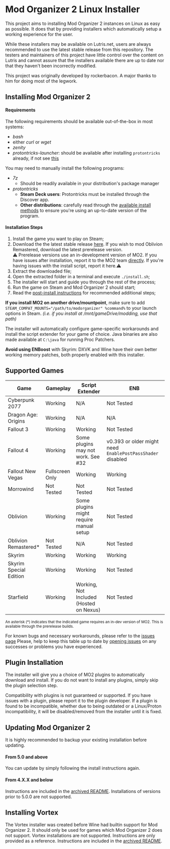 # Mod Organizer 2 Linux Installer

This project aims to installing Mod Organizer 2 instances on Linux as easy as possible. It does that by providing installers which automatically setup a working experience for the user. 

While these installers may be available on Lutris.net, users are always recommended to use the latest stable release from this repository. The testers and maintainers of this project have little control over the content on Lutris and cannot assure that the installers available there are up to date nor that they haven't been incorrectly modified.

This project was originally developed by rockerbacon. A major thanks to him for doing most of the legwork.

## Installing Mod Organizer 2

#### Requirements

The following requirements should be available out-of-the-box in most systems:
- _bash_
- either _curl_ or _wget_
- _zenity_
- _protontricks-launcher_: should be available after installing `protontricks` already, if not see [this](https://github.com/Matoking/protontricks#desktop)</br>

You may need to manually install the following programs:
- _7z_
    - Should be readily available in your distribution's package manager
- _protontricks_
    - **Steam Deck users**: Protontricks must be installed through the Discover app.
    - **Other distributions**: carefully read through the [available install methods](https://github.com/Matoking/protontricks#installation) to ensure you're using an up-to-date version of the program.

#### Installation Steps
1. Install the game you want to play on Steam;
2. Download the the latest stable release [here](https://github.com/furglitch/modorganizer2-linux-installer/releases/latest). If you wish to mod Oblivion Remastered, download the latest prerelease version.<br/>⚠️ Prerelease versions use an in-development version of MO2. If you have issues after installation, report it to the MO2 team [directly](https://github.com/ModOrganizer2/modorganizer/issues). If you're having issues with the install script, report it here.⚠️
3. Extract the downloaded file;
4. Open the extracted folder in a terminal and execute `./install.sh`;
5. The installer will start and guide you through the rest of the process;
6. Run the game on Steam and Mod Organizer 2 should start;
7. Read the [post-install instructions](post-install.md) for recommended additional steps;

**If you install MO2 on another drive/mountpoint**, make sure to add `STEAM_COMPAT_MOUNTS="/path/to/modorganizer" %command%` to your launch options in Steam. *(i.e. if you install at /mnt/gameDrive/modding, use that path)*

The installer will automatically configure game-specific workarounds and install the script extender for your game of choice. Java binaries are also made available at `C:\java` for running Proc Patchers.

**Avoid using ENBoost** with Skyrim: DXVK and Wine have their own better working memory patches, both properly enabled with this installer.

## Supported Games
| Game                  | Gameplay          | Script Extender                                                                | ENB                                |
|-----------------------|-------------------|--------------------------------------------------------------------------------|------------------------------------|
| Cyberpunk 2077        | Working           | N/A                                                                            | Not Tested                         |
| Dragon Age: Origins   | Working           | N/A                                                                            | N/A                                |
| Fallout 3             | Working           | Working                                                                        | Not Tested                         |
| Fallout 4             | Working           | Some plugins may not work. See #32 | v0.393 or older might need `EnablePostPassShader` disabled  |
| Fallout New Vegas     | Fullscreen Only   | Working                                                                        | Working                            |
| Morrowind             | Not Tested        | Not Tested                                                                     | Not Tested                         |
| Oblivion              | Working           | Some plugins might require manual setup                                        | Not Tested                         |
| Oblivion Remastered*  | Not Tested        | N/A                                                                            | Not Tested                         |
| Skyrim                | Working           | Working                                                                        | Working                            |
| Skyrim Special Edition| Working           | Working                                                                        | Not Tested                         |
| Starfield             | Working           | Working, Not Included (Hosted on Nexus)                                        | Not Tested                         |

<sub>An asterisk (*) indicates that the indicated game requires an in-dev version of MO2. This is available through the prerelease builds.</sub>

For known bugs and necessary workarounds, please refer to the [issues page](https://github.com/furglitch/modorganizer2-linux-installer/issues?q=is:issue+label:bug+)
Please, help to keep this table up to date by [opening issues](https://github.com/furglitch/modorganizer2-linux-installer/issues/new/choose) on any successes or problems you have experienced.

## Plugin Installation
The installer will give you a choice of MO2 plugins to automatically download and install. If you do not want to install any plugins, simply skip the plugin selection step.

Compatibility with plugins is not guaranteed or supported. If you have issues with a plugin, please report it to the plugin developer.
If a plugin is found to be incompatible, whether due to being outdated or a Linux/Proton incompatibility, it will be disabled/removed from the installer until it is fixed.

## Updating Mod Organizer 2

It is highly recommended to backup your existing installation before updating.

#### From 5.0 and above
You can update by simply following the install instructions again.

#### From 4.X.X and below
Instructions are included in the [archived README](https://github.com/furglitch/modorganizer2-linux-installer/blob/master/.github/OLD-README.md#from-4xx-and-below). Installations of versions prior to 5.0.0 are not supported.

## Installing Vortex
The Vortex installer was created before Wine had builtin support for Mod Organizer 2. It should only be used for games which Mod Organizer 2 does not support.
Vortex installations are not supported. Instructions are only provided as a reference.
Instructions are included in the [archived README](https://github.com/furglitch/modorganizer2-linux-installer/blob/master/.github/OLD-README.md#from-4xx-and-below).
